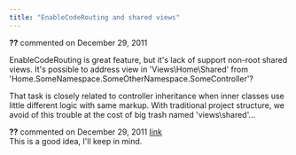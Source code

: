 ```yaml
---
title: "EnableCodeRouting and shared views"
---
```

<div id="post718342" class="discussion-comment op">
   <div class="discussion-header"><b>??</b> commented on 
      <time datetime="2011-12-29T08:20:39.603-08:00" title="2011-12-29T08:20:39.603-08:00">December 29, 2011</time>
   </div>
   <div class="discussion-message">
<p>EnableCodeRouting is great feature, but it's lack of support non-root shared views. It's possible to address view in 'Views\Home\Shared' from 'Home.SomeNamespace.SomeOtherNamespace.SomeController'?</p>
<p>That task is closely related to controller inheritance when inner classes use little different logic with same markup. With traditional project structure, we avoid of this trouble
<span id="result_box" lang="en"><span>at the cost of big trash named 'views\shared'...<br>
</span></span></p>
</div>
</div>
<div id="post718521" class="discussion-comment">
   <div class="discussion-header"><b>??</b> commented on 
      <time datetime="2011-12-29T18:18:23.307-08:00" title="2011-12-29T18:18:23.307-08:00">December 29, 2011</time> <a href="#post718521" class="post-link">link</a></div>
   <div class="discussion-message">This is a good idea, I'll keep in mind.</div>
</div>